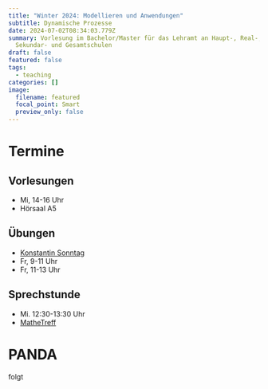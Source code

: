 ```yaml
---
title: "Winter 2024: Modellieren und Anwendungen"
subtitle: Dynamische Prozesse
date: 2024-07-02T08:34:03.779Z
summary: Vorlesung im Ba­che­lor/Mas­ter für das Lehr­amt an Haupt-, Re­al-,
  Se­kun­dar- und Ge­samt­s­chu­len
draft: false
featured: false
tags:
  - teaching
categories: []
image:
  filename: featured
  focal_point: Smart
  preview_only: false
---
```

# Termine

## Vorlesungen

* Mi, 14-16 Uhr
* Hörsaal A5

## Übungen

* [Konstantin Sonntag](https://www.uni-paderborn.de/en/person/56399)
* Fr, 9-11 Uhr
* Fr, 11-13 Uhr

## Sprechstunde

* Mi. 12:30-13:30 Uhr
* [MatheTreff](https://math.uni-paderborn.de/studium/mathetreff/)

# PANDA

folgt